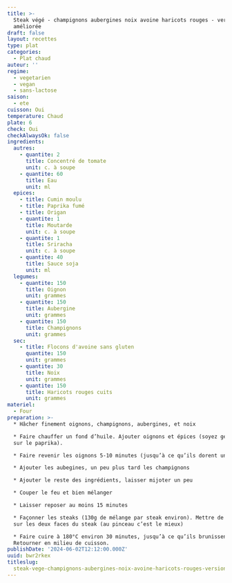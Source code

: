 ```yaml
---
title: >-
  Steak végé - champignons aubergines noix avoine haricots rouges - version
  améliorée
draft: false
layout: recettes
type: plat
categories:
  - Plat chaud
auteur: ''
regime:
  - vegetarien
  - vegan
  - sans-lactose
saison:
  - ete
cuisson: Oui
temperature: Chaud
plate: 6
check: Oui
checkAlwaysOk: false
ingredients:
  autres:
    - quantite: 2
      title: Concentré de tomate
      unit: c. à soupe
    - quantite: 60
      title: Eau
      unit: ml
  epices:
    - title: Cumin moulu
    - title: Paprika fumé
    - title: Origan
    - quantite: 1
      title: Moutarde
      unit: c. à soupe
    - quantite: 1
      title: Sriracha
      unit: c. à soupe
    - quantite: 40
      title: Sauce soja
      unit: ml
  legumes:
    - quantite: 150
      title: Oignon
      unit: grammes
    - quantite: 150
      title: Aubergine
      unit: grammes
    - quantite: 150
      title: Champignons
      unit: grammes
  sec:
    - title: Flocons d'avoine sans gluten
      quantite: 150
      unit: grammes
    - quantite: 30
      title: Noix
      unit: grammes
    - quantite: 150
      title: Haricots rouges cuits
      unit: grammes
materiel:
  - Four
preparation: >-
  * Hâcher finement oignons, champignons, aubergines, et noix

  * Faire chauffer un fond d’huile. Ajouter oignons et épices (soyez généreux.se
  sur le paprika).

  * Faire revenir les oignons 5-10 minutes (jusqu’à ce qu’ils dorent un peu)

  * Ajouter les aubegines, un peu plus tard les champignons

  * Ajouter le reste des ingrédients, laisser mijoter un peu

  * Couper le feu et bien mélanger

  * Laisser reposer au moins 15 minutes

  * Façonner les steaks (130g de mélange par steak environ). Mettre de l’huile
  sur les deux faces du steak (au pinceau c’est le mieux)

  * Faire cuire à 180°C environ 30 minutes, jusqu’à ce qu’ils brunissent un peu.
  Retourner en milieu de cuisson.
publishDate: '2024-06-02T12:12:00.000Z'
uuid: bwr2rkex
titleslug:
  steak-vege-champignons-aubergines-noix-avoine-haricots-rouges-version-amelioree_bwr2rkex
---
```

